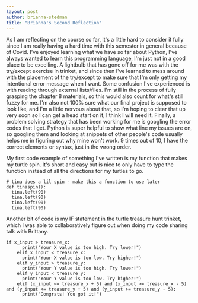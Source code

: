 ```yaml
---
layout: post
author: brianna-stedman
title: "Brianna's Second Reflection"
---
```

As I am reflecting on the course so far, it's a little hard to consider it fully since I am really having a hard time with this semester in general because of Covid. I've enjoyed learning what we have so far about Python, I've always wanted to learn this programming language, I'm just not in a good place to be excelling. A lightbulb that has gone off for me was with the try/except exercise in trinket, and since then I've learned to mess around with the placement of the try/except to make sure that I'm only getting my intentional error message when I want. Some confusion I've experienced is with reading through external lists/files. I'm still in the process of fully grasping the chapter 8 materials, so this would also count for what's still fuzzy for me. I'm also not 100% sure what our final project is supposed to look like, and I'm a little nervous about that, so I'm hoping to clear that up very soon so I can get a head start on it, I think I will need it. Finally, a problem solving strategy that has been working for me is googling the error codes that I get. Python is super helpful to show what line my issues are on, so googling them and looking at snippets of other people's code usually helps me in figuring out why mine won't work. 9 times out of 10, I have the correct elements or syntax, just in the wrong order. 

My first code example of something I've written is my function that makes my turtle spin. It's short and easy but is nice to only have to type the function instead of all the directions for my turtles to go. 
```
# tina does a lil spin - make this a function to use later 
def tinaspin():
  tina.left(90)
  tina.left(90)
  tina.left(90)
  tina.left(90)
```
Another bit of code is my IF statement in the turtle treasure hunt trinket, which I was able to collaboratively figure out when doing my code sharing talk with Brittany. 
```
if x_input > treasure_x:
      print("Your X value is too high. Try lower!")
    elif x_input < treasure_x:
      print("Your X value is too low. Try higher!")
    elif y_input > treasure_y:
      print("Your Y value is too high. Try lower!")
    elif y_input < treasure_y:
      print("Your Y value is too low. Try higher!")
    elif (x_input <= treasure_x + 5) and (x_input >= treasure_x - 5) and (y_input <= treasure_y + 5) and (y_input >= treasure_y - 5):
      print("Congrats! You got it!")
```
      
